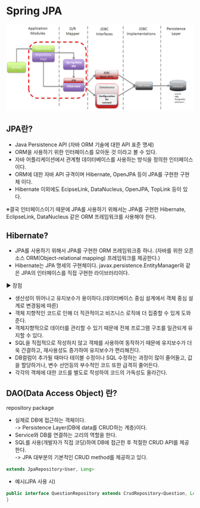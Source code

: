 # Spring JPA

![spring_jpa_architecture](./spring-jpa-architecture.png)
## JPA란?
 * Java Persistence API (자바 ORM 기술에 대한 API 표준 명세)
 * ORM을 사용하기 위한 인터페이스를 모아둔 것 이라고 볼 수 있다.
 * 자바 어플리케이션에서 관계형 데이터베이스를 사용하는 방식을 정의한 인터페이스이다.
 * ORM에 대한 자바 API 규격이며 Hibernate, OpenJPA 등이 JPA를 구현한 구현체 이다.
 * Hibernate 이외에도 EcipseLink, DataNucleus, OpenJPA, TopLink 등이 있다.
 
※결국 인터페이스이기 때문에 JPA를 사용하기 위해서는 JPA를 구현한 Hibernate, EclipseLink, DataNucleus 같은 ORM 프레임워크를 사용해야 한다.

## Hibernate?
 * JPA를 사용하기 위해서 JPA를 구현한 ORM 프레임워크중 하나.
   (자바를 위한 오픈소스 ORM(Object-relational mapping) 프레임워크를 제공한다.)
 * Hibernate는 JPA 명세의 구현체이다. javax.persistence.EntityManager와 같은 JPA의 인터페이스를 직접 구현한 라이브러리이다.

▶ 장점
 - 생산성이 뛰어나고 유지보수가 용이하다.(데이터베이스 중심 설계에서 객체 중심 설계로 변경됨에 따른)
 - 객체 지향적인 코드로 인해 더 직관적이고 비즈니스 로직에 더 집중할 수 있게 도와준다.
 - 객체지향적으로 데이터를 관리할 수 있기 때문에 전체 프로그램 구조를 일관되게 유지할 수 있다.
 - SQL을 직접적으로 작성하지 않고 객체를 사용하여 동작하기 때문에 유지보수가 더욱 간결하고, 재사용성도 증가하여 유지보수가 편리해진다.
 - DB컬럼이 추가될 때마다 테이블 수정이나 SQL 수정하는 과정이 많이 줄어들고, 값을 할당하거나, 변수 선언등의 부수적인 코드 또한 급격히 줄어든다.
 - 각각의 객체에 대한 코드를 별도로 작성하여 코드의 가독성도 올라간다.

## DAO(Data Access Object) 란?
repository package

* 실제로 DB에 접근하는 객체이다.  
  -> Persistence Layer(DB에 data를 CRUD하는 계층)이다.  
* Service와 DB를 연결하는 고리의 역할을 한다.  
* SQL를 사용(개발자가 직접 코딩)하여 DB에 접근한 후 적절한 CRUD API를 제공한다.  
  -> JPA 대부분의 기본적인 CRUD method를 제공하고 있다.  
```java
extends JpaRepository<User, Long>
```

* 예시(JPA 사용 시)  
```java
public interface QuestionRepository extends CrudRepository<Question, Long> { 
}
```
